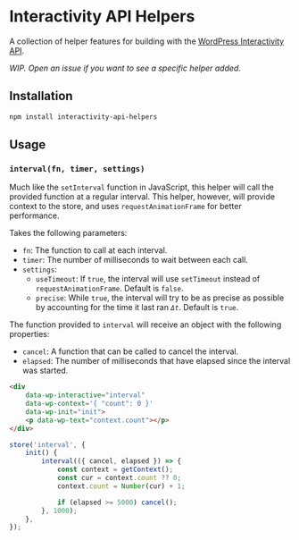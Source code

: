 # Interactivity API Helpers

A collection of helper features for building with the [WordPress Interactivity API](https://developer.wordpress.org/block-editor/reference-guides/packages/packages-interactivity/).

_WIP. Open an issue if you want to see a specific helper added._

## Installation

```bash
npm install interactivity-api-helpers
```

## Usage

### `interval(fn, timer, settings)`

Much like the `setInterval` function in JavaScript, this helper will call the provided function at a regular interval. This helper, however, will provide context to the store, and uses `requestAnimationFrame` for better performance.

Takes the following parameters:

- `fn`: The function to call at each interval.
- `timer`: The number of milliseconds to wait between each call.
- `settings`:
  - `useTimeout`: If `true`, the interval will use `setTimeout` instead of `requestAnimationFrame`. Default is `false`.
  - `precise`: While `true`, the interval will try to be as precise as possible by accounting for the time it last ran _`Δt`_. Default is `true`.

The function provided to `interval` will receive an object with the following properties:

- `cancel`: A function that can be called to cancel the interval.
- `elapsed`: The number of milliseconds that have elapsed since the interval was started.

```html
<div
	data-wp-interactive="interval"
	data-wp-context='{ "count": 0 }'
	data-wp-init="init">
	<p data-wp-text="context.count"></p>
</div>
```

```js
store('interval', {
	init() {
		interval(({ cancel, elapsed }) => {
			const context = getContext();
			const cur = context.count ?? 0;
			context.count = Number(cur) + 1;

			if (elapsed >= 5000) cancel();
		}, 1000);
	},
});
```
